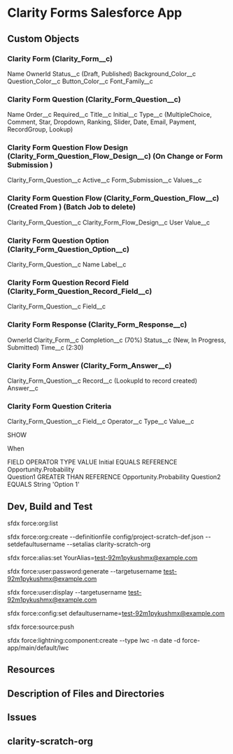 # Clarity Forms Salesforce App

## Custom Objects

### Clarity Form (Clarity_Form__c)

Name
OwnerId
Status__c (Draft, Published)
Background_Color__c
Question_Color__c
Button_Color__c
Font_Family__c

### Clarity Form Question (Clarity_Form_Question__c)

Name
Order__c
Required__c
Title__c
Initial__c 
Type__c (MultipleChoice, Comment, Star, Dropdown, Ranking, Slider, Date, Email, Payment, RecordGroup, Lookup)

### Clarity Form Question Flow Design (Clarity_Form_Question_Flow_Design__c) (On Change or Form Submission )

Clarity_Form_Question__c
Active__c 
Form_Submission__c 
Values__c 

### Clarity Form Question Flow (Clarity_Form_Question_Flow__c) (Created From ) (Batch Job to delete)

Clarity_Form_Question__c
Clarity_Form_Flow_Design__c
User
Value__c 

### Clarity Form Question Option (Clarity_Form_Question_Option__c)

Clarity_Form_Question__c
Name
Label__c

### Clarity Form Question Record Field (Clarity_Form_Question_Record_Field__c)

Clarity_Form_Question__c
Field__c

### Clarity Form Response (Clarity_Form_Response__c)

OwnerId
Clarity_Form__c
Completion__c (70%)
Status__c (New, In Progress, Submitted)
Time__c (2:30)

### Clarity Form Answer (Clarity_Form_Answer__c)

Clarity_Form_Question__c
Record__c (LookupId to record created)
Answer__c 

### Clarity Form Question Criteria 

Clarity_Form_Question__c
Field__c
Operator__c
Type__c
Value__c

SHOW 

When

FIELD           OPERATOR            TYPE            VALUE
Initial         EQUALS              REFERENCE       Opportunity.Probability  
Question1       GREATER THAN        REFERENCE       Opportunity.Probability
Question2       EQUALS              String          'Option 1'



## Dev, Build and Test
sfdx force:org:list

sfdx force:org:create --definitionfile config/project-scratch-def.json --setdefaultusername --setalias clarity-scratch-org

sfdx force:alias:set YourAlias=test-92m1pykushmx@example.com

sfdx force:user:password:generate --targetusername test-92m1pykushmx@example.com

sfdx force:user:display --targetusername test-92m1pykushmx@example.com

sfdx force:config:set defaultusername=test-92m1pykushmx@example.com

sfdx force:source:push

sfdx force:lightning:component:create --type lwc -n date -d force-app/main/default/lwc
## Resources


## Description of Files and Directories


## Issues


## clarity-scratch-org 



